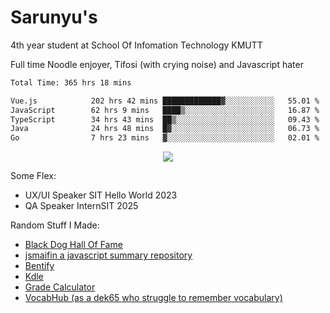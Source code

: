 # Sarunyu's
<p>4th year student at School Of Infomation Technology KMUTT</p>
<p>Full time Noodle enjoyer, Tifosi (with crying noise) and Javascript hater</p>

<!--START_SECTION:waka-->

```txt
Total Time: 365 hrs 18 mins

Vue.js            202 hrs 42 mins █████████████▓░░░░░░░░░░░   55.01 %
JavaScript        62 hrs 9 mins   ████▒░░░░░░░░░░░░░░░░░░░░   16.87 %
TypeScript        34 hrs 43 mins  ██▒░░░░░░░░░░░░░░░░░░░░░░   09.43 %
Java              24 hrs 48 mins  █▓░░░░░░░░░░░░░░░░░░░░░░░   06.73 %
Go                7 hrs 23 mins   ▓░░░░░░░░░░░░░░░░░░░░░░░░   02.01 %
```

<!--END_SECTION:waka-->
<div align=center>
  <img src="https://skillicons.dev/icons?i=typescript,javascript,nodejs,java,spring,react,vue,mysql,mongodb,docker,linux" />
</div>

Some Flex:
- UX/UI Speaker SIT Hello World 2023
- QA Speaker InternSIT 2025

Random Stuff I Made:
- [Black Dog Hall Of Fame](https://bdoghalloffame.vercel.app/)
- [jsmaifin a javascript summary repository](https://github.com/ssarunyu/js-maifin)
- [Bentify](https://bentify.vercel.app/)
- [Kdle](https://kdle.vercel.app/)
- [Grade Calculator](https://grade-calculator-virid.vercel.app/)
- [VocabHub (as a dek65 who struggle to remember vocabulary)](https://vocabhub.vercel.app/)
